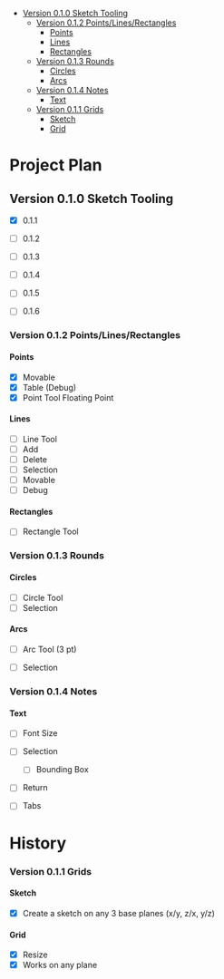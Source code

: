 <!-- vscode-markdown-toc -->
* [Version 0.1.0 Sketch Tooling](#Version0.1.0SketchTooling)
	* [Version 0.1.2 Points/Lines/Rectangles](#Version0.1.2PointsLinesRectangles)
		* [Points](#Points)
		* [Lines](#Lines)
		* [Rectangles](#Rectangles)
	* [Version 0.1.3 Rounds](#Version0.1.3Rounds)
		* [Circles](#Circles)
		* [Arcs](#Arcs)
	* [Version 0.1.4 Notes](#Version0.1.4Notes)
		* [Text](#Text)
	* [Version 0.1.1 Grids](#Version0.1.1Grids)
		* [Sketch](#Sketch)
		* [Grid](#Grid)

<!-- vscode-markdown-toc-config
	numbering=false
	autoSave=true
	/vscode-markdown-toc-config -->
<!-- /vscode-markdown-toc -->

# Project Plan



## <a name='Version0.1.0SketchTooling'></a>Version 0.1.0 Sketch Tooling

- [x] 0.1.1
- [ ] 0.1.2
- [ ] 0.1.3
- [ ] 0.1.4
- [ ] 0.1.5
- [ ] 0.1.6



### <a name='Version0.1.2PointsLinesRectangles'></a>Version 0.1.2 Points/Lines/Rectangles

#### <a name='Points'></a>Points

- [x] Movable
- [x] Table (Debug)
- [x] Point Tool Floating Point

#### <a name='Lines'></a>Lines

- [ ] Line Tool
- [ ] Add
- [ ] Delete
- [ ] Selection
- [ ] Movable
- [ ] Debug

#### <a name='Rectangles'></a>Rectangles
- [ ] Rectangle Tool


### <a name='Version0.1.3Rounds'></a>Version 0.1.3 Rounds

#### <a name='Circles'></a>Circles

- [ ] Circle Tool
- [ ] Selection

#### <a name='Arcs'></a>Arcs

- [ ] Arc Tool (3 pt)
- [ ] Selection


### <a name='Version0.1.4Notes'></a>Version 0.1.4 Notes

#### <a name='Text'></a>Text

- [ ] Font Size
- [ ] Selection
  - [ ] Bounding Box
- [ ] Return
- [ ] Tabs 


# <a name='History'></a>History



### <a name='Version0.1.1Grids'></a>Version 0.1.1 Grids

#### <a name='Sketch'></a>Sketch

- [x] Create a sketch on any 3 base planes (x/y, z/x, y/z)

#### <a name='Grid'></a>Grid

- [x] Resize 
- [x] Works on any plane